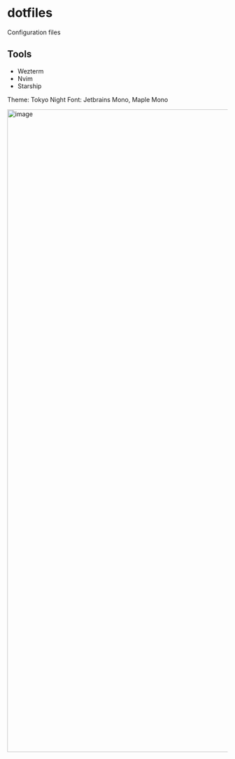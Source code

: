 # dotfiles
Configuration files

## Tools
- Wezterm
- Nvim
- Starship

Theme: Tokyo Night
Font: Jetbrains Mono, Maple Mono

<img width="1470" alt="image" src="https://github.com/user-attachments/assets/5c173b07-930d-417a-9f0d-211aaca2cb8d">

